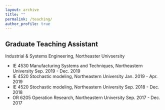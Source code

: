 ```yaml
---
layout: archive
title: ""
permalink: /teaching/
author_profile: true
---
```


## Graduate Teaching Assistant
Industrial & Systems Engineering, Northeaster Univsersity
* IE 4530 Manufacturing Systems and Techniques, Northeastern University Sep. 2019 - Dec. 2019 <br>
* IE 4520 Stochastic modeling, Northeastern University Jan. 2019 - Apr. 2019<br>
* IE 4520 Stochastic modeling, Northeastern University Sep. 2018 - Dec. 2018<br>
* OR 6205 Operation Research, Northeastern University Sep. 2017 - Dec. 2017
